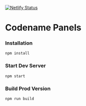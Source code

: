 [![Netlify Status](https://api.netlify.com/api/v1/badges/80b09269-984f-40f8-ad29-0469953ec301/deploy-status)](https://app.netlify.com/sites/panels/deploys)

# Codename Panels

### Installation

```
npm install
```

### Start Dev Server

```
npm start
```

### Build Prod Version

```
npm run build
```

